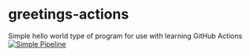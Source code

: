 # greetings-actions
Simple hello world type of program for use with learning GitHub Actions
[![Simple Pipeline](https://github.com/dustymj/greetings-actions/actions/workflows/simple-pipe.yml/badge.svg)](https://github.com/dustymj/greetings-actions/actions/workflows/simple-pipe.yml)
